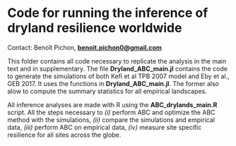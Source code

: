 # Code for running the inference of dryland resilience worldwide

Contact: Benoît Pichon, **benoit.pichon0@gmail.com**

This folder contains all code necessary to replicate the analysis in the main text and in supplementary. 
The file **Dryland_ABC_main.jl** contains the code to generate the simulations of both Kefi et al TPB 2007 model and Eby et al., GEB 2017. It uses the functions in **Dryland_ABC_main.jl**. The former also alow to compute the summary statistics for all empirical landscapes. 

All inference analyses are made with R using the **ABC_drylands_main.R** script. 
All the steps necessary to *(i)* perform ABC and optimize the ABC method with the simulations, *(ii)* compare the simulations and empirical data, *(iii)* perform ABC on empirical data, *(iv)* measure site specific resilience for all sites across the globe. 
